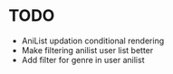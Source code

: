 # TODO
- AniList updation conditional rendering
- Make filtering anilist user list better
- Add filter for genre in user anilist

